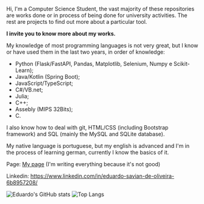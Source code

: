 Hi, I'm a Computer Science Student, the vast majority of these repositories are works done or in process of being done for university activities. The rest are projects to find out more about a particular tool.

**I invite you to know more about my works.**

My knowledge of most programming languages is not very great, but I know or have used them in the last two years, in order of knowledge:
- Python (Flask/FastAPI, Pandas, Matplotlib, Selenium, Numpy e Scikit-Learn);
- Java/Kotlin (Spring Boot);
- JavaScript/TypeScript;
- C#/VB.net;
- Julia;
- C++;
- Assebly (MIPS 32Bits);
- C.

I also know how to deal with git, HTML/CSS (including Bootstrap framework) and SQL (mainly the MySQL and SQLite database). 

My native language is portuguese, but my english is advanced and I'm in the process of learning german, currently I know the basics of it.

Page: [My page](https://EduardoSaviandeOliveira.github.io) (I'm writing everything because it's not good)

Linkedin: https://www.linkedin.com/in/eduardo-savian-de-oliveira-6b8957208/

![Eduardo's GitHub stats](https://github-readme-stats.vercel.app/api?username=EduardoSaviandeOliveira&theme=dark&show_icons=true&layout=compact)
![Top Langs](https://github-readme-stats.vercel.app/api/top-langs/?username=EduardoSaviandeOliveira&theme=dark&show_icons=true&layout=compact)
<!--(https://github.com/EduardoSaviandeOliveira)-->
